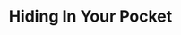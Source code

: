 ---
layout: piece
collection_: beading
title: Hiding In Your Pocket
image: hiding-in-your-pocket.jpg
media: Glass beads, ceramic clay glazed, material, antique buttons, fabric, thread
description: Quilted fabric, with mixed media, peyote stitch beading matted in glassed maple frame 2 inches in depth.
dimensions: 17" x 17½"
price: $320
create_date: 2012
---